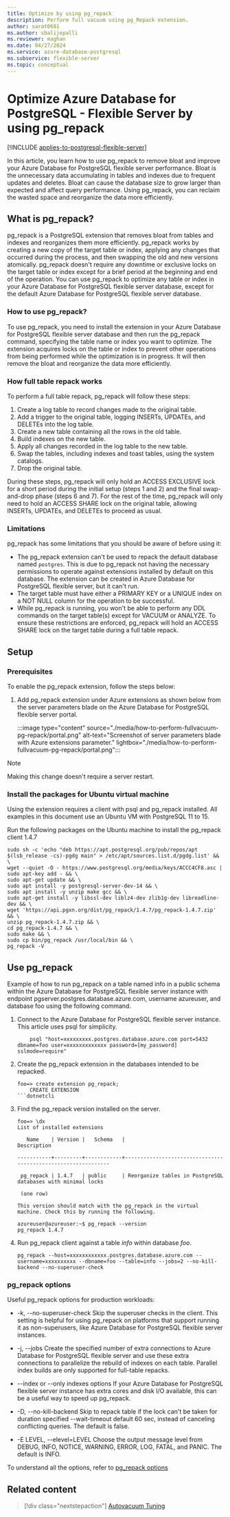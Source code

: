 ```yaml
---
title: Optimize by using pg_repack
description: Perform full vacuum using pg_Repack extension.
author: sarat0681
ms.author: sbalijepalli
ms.reviewer: maghan
ms.date: 04/27/2024
ms.service: azure-database-postgresql
ms.subservice: flexible-server
ms.topic: conceptual
---
```


# Optimize Azure Database for PostgreSQL - Flexible Server by using pg_repack

[!INCLUDE [applies-to-postgresql-flexible-server](~/reusable-content/ce-skilling/azure/includes/postgresql/includes/applies-to-postgresql-flexible-server.md)]

In this article, you learn how to use pg_repack to remove bloat and improve your Azure Database for PostgreSQL flexible server performance. Bloat is the unnecessary data accumulating in tables and indexes due to frequent updates and deletes. Bloat can cause the database size to grow larger than expected and affect query performance. Using pg_repack, you can reclaim the wasted space and reorganize the data more efficiently.

## What is pg_repack?

pg_repack is a PostgreSQL extension that removes bloat from tables and indexes and reorganizes them more efficiently. pg_repack works by creating a new copy of the target table or index, applying any changes that occurred during the process, and then swapping the old and new versions atomically. pg_repack doesn't require any downtime or exclusive locks on the target table or index except for a brief period at the beginning and end of the operation. You can use pg_repack to optimize any table or index in your Azure Database for PostgreSQL flexible server database, except for the default Azure Database for PostgreSQL flexible server database.

### How to use pg_repack?

To use pg_repack, you need to install the extension in your Azure Database for PostgreSQL flexible server database and then run the pg_repack command, specifying the table name or index you want to optimize. The extension acquires locks on the table or index to prevent other operations from being performed while the optimization is in progress. It will then remove the bloat and reorganize the data more efficiently.

### How full table repack works

To perform a full table repack, pg_repack will follow these steps:

1.    Create a log table to record changes made to the original table.
2.    Add a trigger to the original table, logging INSERTs, UPDATEs, and DELETEs into the log table.
3.    Create a new table containing all the rows in the old table.
4.    Build indexes on the new table.
5.    Apply all changes recorded in the log table to the new table.
6.    Swap the tables, including indexes and toast tables, using the system catalogs.
7.    Drop the original table. 

During these steps, pg_repack will only hold an ACCESS EXCLUSIVE lock for a short period during the initial setup (steps 1 and 2) and the final swap-and-drop phase (steps 6 and 7). For the rest of the time, pg_repack will only need to hold an ACCESS SHARE lock on the original table, allowing INSERTs, UPDATEs, and DELETEs to proceed as usual.

### Limitations

pg_repack has some limitations that you should be aware of before using it:

-  The pg_repack extension can't be used to repack the default database named `postgres`. This is due to pg_repack not having the necessary permissions to operate against extensions installed by default on this database. The extension can be created in Azure Database for PostgreSQL flexible server, but it can't run.
-  The target table must have either a PRIMARY KEY or a UNIQUE index on a NOT NULL column for the operation to be successful.
-  While pg_repack is running, you won't be able to perform any DDL commands on the target table(s) except for VACUUM or ANALYZE. To ensure these restrictions are enforced, pg_repack will hold an ACCESS SHARE lock on the target table during a
     full table repack.

## Setup

### Prerequisites

To enable the pg_repack extension, follow the steps below:

1. Add pg_repack extension under Azure extensions as shown below from the server parameters blade on the Azure Database for PostgreSQL flexible server portal.

   :::image type="content" source="./media/how-to-perform-fullvacuum-pg-repack/portal.png" alt-text="Screenshot of server parameters blade with Azure extensions parameter." lightbox="./media/how-to-perform-fullvacuum-pg-repack/portal.png":::

> [!NOTE]  
> Making this change doesn't require a server restart.

### Install the packages for Ubuntu virtual machine

Using the extension requires a client with psql and pg_repack installed. All examples in this document use an Ubuntu VM with PostgreSQL 11 to 15.

Run the following packages on the Ubuntu machine to install the pg_repack client 1.4.7

```psql
sudo sh -c 'echo "deb https://apt.postgresql.org/pub/repos/apt $(lsb_release -cs)-pgdg main" > /etc/apt/sources.list.d/pgdg.list' && \
wget --quiet -O - https://www.postgresql.org/media/keys/ACCC4CF8.asc | sudo apt-key add - && \
sudo apt-get update && \
sudo apt install -y postgresql-server-dev-14 && \
sudo apt install -y unzip make gcc && \
sudo apt-get install -y libssl-dev liblz4-dev zlib1g-dev libreadline-dev && \
wget 'https://api.pgxn.org/dist/pg_repack/1.4.7/pg_repack-1.4.7.zip' && \
unzip pg_repack-1.4.7.zip && \
cd pg_repack-1.4.7 && \
sudo make && \
sudo cp bin/pg_repack /usr/local/bin && \
pg_repack -V
```

## Use pg_repack

Example of how to run pg_repack on a table named info in a public schema within the Azure Database for PostgreSQL flexible server instance with endpoint pgserver.postgres.database.azure.com, username azureuser, and database foo using the following command.

1. Connect to the Azure Database for PostgreSQL flexible server instance. This article uses psql for simplicity.

    ```psql
        psql "host=xxxxxxxxx.postgres.database.azure.com port=5432 dbname=foo user=xxxxxxxxxxxxx password=[my_password] sslmode=require"
    ```
2. Create the pg_repack extension in the databases intended to be repacked.

    ```psql
    foo=> create extension pg_repack;
        CREATE EXTENSION
    ```dotnetcli

3. Find the pg_repack version installed on the server.

    ```psql
    foo=> \dx
    List of installed extensions

       Name    | Version |   Schema   |                         Description
 
    -----------+---------+------------+--------------------------------------------------------------
    
     pg_repack | 1.4.7   | public     | Reorganize tables in PostgreSQL databases with minimal locks
    
     (one row)
    
    This version should match with the pg_repack in the virtual machine. Check this by running the following.
    
    azureuser@azureuser:~$ pg_repack --version
    pg_repack 1.4.7
    ```

4. Run pg_repack client against a table *info* within database *foo*.

    ```psql
    pg_repack --host=xxxxxxxxxxxx.postgres.database.azure.com --username=xxxxxxxxxx --dbname=foo --table=info --jobs=2 --no-kill-backend --no-superuser-check
    ```

### pg_repack options

Useful pg_repack options for production workloads:

- -k, --no-superuser-check
    Skip the superuser checks in the client. This setting is helpful for using pg_repack on platforms that support running it as non-superusers, like Azure Database for PostgreSQL flexible server instances.

- -j, --jobs
    Create the specified number of extra connections to Azure Database for PostgreSQL flexible server and use these extra connections to parallelize the rebuild of indexes on each table. Parallel index builds are only supported for full-table repacks.

- --index or --only indexes options
    If your Azure Database for PostgreSQL flexible server instance has extra cores and disk I/O available, this can be a useful way to speed up pg_repack.

- -D, --no-kill-backend
    Skip to repack table if the lock can't be taken for duration specified --wait-timeout default 60 sec, instead of canceling conflicting queries. The default is false.

- -E LEVEL, --elevel=LEVEL
    Choose the output message level from DEBUG, INFO, NOTICE, WARNING, ERROR, LOG, FATAL, and PANIC. The default is INFO.

To understand all the options, refer to [pg_repack options](https://reorg.github.io/pg_repack/)

## Related content

> [!div class="nextstepaction"]
> [Autovacuum Tuning](how-to-high-cpu-utilization.md)
